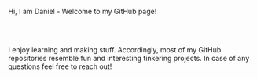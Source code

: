 Hi, I am Daniel - Welcome to my GitHub page!


<br>
<br>



I enjoy learning and making stuff.
Accordingly, most of my GitHub repositories resemble fun and interesting tinkering projects.
In case of any questions feel free to reach out!


<br>
<br>


